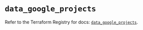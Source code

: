 # `data_google_projects`

Refer to the Terraform Registry for docs: [`data_google_projects`](https://registry.terraform.io/providers/hashicorp/google-beta/6.11.0/docs/data-sources/google_projects).
